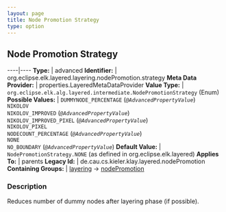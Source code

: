 ```yaml
---
layout: page
title: Node Promotion Strategy
type: option
---
```

## Node Promotion Strategy

----|----
**Type:** | advanced
**Identifier:** | org.eclipse.elk.layered.layering.nodePromotion.strategy
**Meta Data Provider:** | properties.LayeredMetaDataProvider
**Value Type:** | `org.eclipse.elk.alg.layered.intermediate.NodePromotionStrategy` (Enum)
**Possible Values:** | `DUMMYNODE_PERCENTAGE` (*`@AdvancedPropertyValue`*)<br>`NIKOLOV`<br>`NIKOLOV_IMPROVED` (*`@AdvancedPropertyValue`*)<br>`NIKOLOV_IMPROVED_PIXEL` (*`@AdvancedPropertyValue`*)<br>`NIKOLOV_PIXEL`<br>`NODECOUNT_PERCENTAGE` (*`@AdvancedPropertyValue`*)<br>`NONE`<br>`NO_BOUNDARY` (*`@AdvancedPropertyValue`*)
**Default Value:** | `NodePromotionStrategy.NONE` (as defined in org.eclipse.elk.layered)
**Applies To:** | parents
**Legacy Id:** | de.cau.cs.kieler.klay.layered.nodePromotion
**Containing Groups:** | [layering](org-eclipse-elk-layered-layering) -> [nodePromotion](org-eclipse-elk-layered-layering-nodePromotion)

### Description

Reduces number of dummy nodes after layering phase (if possible).
